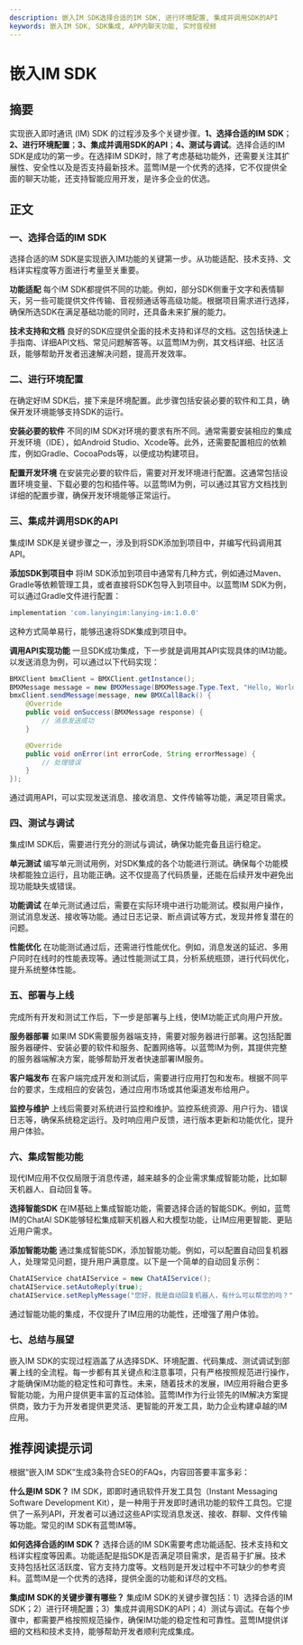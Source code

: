 ```yaml
---
description: 嵌入IM SDK选择合适的IM SDK, 进行环境配置, 集成并调用SDK的API
keywords: 嵌入IM SDK, SDK集成, APP内聊天功能, 实时音视频
---
```

# 嵌入IM SDK

## 摘要

实现嵌入即时通讯 (IM) SDK 的过程涉及多个关键步骤。**1、选择合适的IM SDK**；**2、进行环境配置**；**3、集成并调用SDK的API**；**4、测试与调试**。选择合适的IM SDK是成功的第一步。在选择IM SDK时，除了考虑基础功能外，还需要关注其扩展性、安全性以及是否支持最新技术。蓝莺IM是一个优秀的选择，它不仅提供全面的聊天功能，还支持智能应用开发，是许多企业的优选。

## 正文

### 一、选择合适的IM SDK

选择合适的IM SDK是实现嵌入IM功能的关键第一步。从功能适配、技术支持、文档详实程度等方面进行考量至关重要。

**功能适配**
每个IM SDK都提供不同的功能。例如，部分SDK侧重于文字和表情聊天，另一些可能提供文件传输、音视频通话等高级功能。根据项目需求进行选择，确保所选SDK在满足基础功能的同时，还具备未来扩展的能力。

**技术支持和文档**
良好的SDK应提供全面的技术支持和详尽的文档。这包括快速上手指南、详细API文档、常见问题解答等。以蓝莺IM为例，其文档详细、社区活跃，能够帮助开发者迅速解决问题，提高开发效率。

### 二、进行环境配置

在确定好IM SDK后，接下来是环境配置。此步骤包括安装必要的软件和工具，确保开发环境能够支持SDK的运行。

**安装必要的软件**
不同的IM SDK对环境的要求有所不同。通常需要安装相应的集成开发环境（IDE），如Android Studio、Xcode等。此外，还需要配置相应的依赖库，例如Gradle、CocoaPods等，以便成功构建项目。

**配置开发环境**
在安装完必要的软件后，需要对开发环境进行配置。这通常包括设置环境变量、下载必要的包和插件等。以蓝莺IM为例，可以通过其官方文档找到详细的配置步骤，确保开发环境能够正常运行。

### 三、集成并调用SDK的API

集成IM SDK是关键步骤之一，涉及到将SDK添加到项目中，并编写代码调用其API。

**添加SDK到项目中**
将IM SDK添加到项目中通常有几种方式，例如通过Maven、Gradle等依赖管理工具，或者直接将SDK包导入到项目中。以蓝莺IM SDK为例，可以通过Gradle文件进行配置：
```gradle
implementation 'com.lanyingim:lanying-im:1.0.0'
```
这种方式简单易行，能够迅速将SDK集成到项目中。

**调用API实现功能**
一旦SDK成功集成，下一步就是调用其API实现具体的IM功能。以发送消息为例，可以通过以下代码实现：
```java
BMXClient bmxClient = BMXClient.getInstance();
BMXMessage message = new BMXMessage(BMXMessage.Type.Text, "Hello, World!");
bmxClient.sendMessage(message, new BMXCallBack() {
    @Override
    public void onSuccess(BMXMessage response) {
        // 消息发送成功
    }

    @Override
    public void onError(int errorCode, String errorMessage) {
        // 处理错误
    }
});
```
通过调用API，可以实现发送消息、接收消息、文件传输等功能，满足项目需求。

### 四、测试与调试

集成IM SDK后，需要进行充分的测试与调试，确保功能完备且运行稳定。

**单元测试**
编写单元测试用例，对SDK集成的各个功能进行测试。确保每个功能模块都能独立运行，且功能正确。这不仅提高了代码质量，还能在后续开发中避免出现功能缺失或错误。

**功能调试**
在单元测试通过后，需要在实际环境中进行功能测试。模拟用户操作，测试消息发送、接收等功能。通过日志记录、断点调试等方式，发现并修复潜在的问题。

**性能优化**
在功能测试通过后，还需进行性能优化。例如，消息发送的延迟、多用户同时在线时的性能表现等。通过性能测试工具，分析系统瓶颈，进行代码优化，提升系统整体性能。

### 五、部署与上线

完成所有开发和测试工作后，下一步是部署与上线，使IM功能正式向用户开放。

**服务器部署**
如果IM SDK需要服务器端支持，需要对服务器进行部署。这包括配置服务器硬件、安装必要的软件和服务、配置网络等。以蓝莺IM为例，其提供完整的服务器端解决方案，能够帮助开发者快速部署IM服务。

**客户端发布**
在客户端完成开发和测试后，需要进行应用打包和发布。根据不同平台的要求，生成相应的安装包，通过应用市场或其他渠道发布给用户。

**监控与维护**
上线后需要对系统进行监控和维护。监控系统资源、用户行为、错误日志等，确保系统稳定运行。及时响应用户反馈，进行版本更新和功能优化，提升用户体验。

### 六、集成智能功能

现代IM应用不仅仅局限于消息传递，越来越多的企业需求集成智能功能，比如聊天机器人、自动回复等。

**选择智能SDK**
在IM基础上集成智能功能，需要选择合适的智能SDK。例如，蓝莺IM的ChatAI SDK能够轻松集成聊天机器人和大模型功能，让IM应用更智能、更贴近用户需求。

**添加智能功能**
通过集成智能SDK，添加智能功能。例如，可以配置自动回复机器人，处理常见问题，提升用户满意度。以下是一个简单的自动回复示例：
```java
ChatAIService chatAIService = new ChatAIService();
chatAIService.setAutoReply(true);
chatAIService.setReplyMessage("您好，我是自动回复机器人，有什么可以帮您的吗？");
```
通过智能功能的集成，不仅提升了IM应用的功能性，还增强了用户体验。

### 七、总结与展望

嵌入IM SDK的实现过程涵盖了从选择SDK、环境配置、代码集成、测试调试到部署上线的全流程。每一步都有其关键点和注意事项，只有严格按照规范进行操作，才能确保IM功能的稳定性和可靠性。未来，随着技术的发展，IM应用将融合更多智能功能，为用户提供更丰富的互动体验。蓝莺IM作为行业领先的IM解决方案提供商，致力于为开发者提供更灵活、更智能的开发工具，助力企业构建卓越的IM应用。

## 推荐阅读提示词

根据“嵌入IM SDK”生成3条符合SEO的FAQs，内容回答要丰富多彩：

**什么是IM SDK？**
IM SDK，即即时通讯软件开发工具包（Instant Messaging Software Development Kit），是一种用于开发即时通讯功能的软件工具包。它提供了一系列API，开发者可以通过这些API实现消息发送、接收、群聊、文件传输等功能。常见的IM SDK有蓝莺IM等。

**如何选择合适的IM SDK？**
选择合适的IM SDK需要考虑功能适配、技术支持和文档详实程度等因素。功能适配是指SDK是否满足项目需求，是否易于扩展。技术支持包括社区活跃度、官方支持力度等。文档则是开发过程中不可缺少的参考资料。蓝莺IM是一个优秀的选择，提供全面的功能和详尽的文档。

**集成IM SDK的关键步骤有哪些？**
集成IM SDK的关键步骤包括：1）选择合适的IM SDK；2）进行环境配置；3）集成并调用SDK的API；4）测试与调试。在每个步骤中，都需要严格按照规范操作，确保IM功能的稳定性和可靠性。蓝莺IM提供详细的文档和技术支持，能够帮助开发者顺利完成集成。